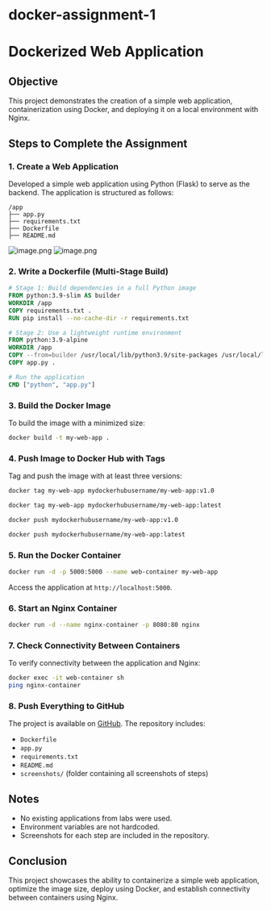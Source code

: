 # docker-assignment-1
# Dockerized Web Application

## Objective
This project demonstrates the creation of a simple web application, containerization using Docker, and deploying it on a local environment with Nginx.

## Steps to Complete the Assignment

### 1. Create a Web Application
Developed a simple web application using Python (Flask) to serve as the backend. The application is structured as follows:

```
/app
├── app.py
├── requirements.txt
├── Dockerfile
├── README.md
```
![image.png](attachment:fc02c92a-305a-4071-8130-b6f5486cd000:image.png)
![image.png](attachment:1a719118-8eb8-451b-8285-2b482a25cc87:image.png)
### 2. Write a Dockerfile (Multi-Stage Build)

```dockerfile
# Stage 1: Build dependencies in a full Python image
FROM python:3.9-slim AS builder
WORKDIR /app
COPY requirements.txt .
RUN pip install --no-cache-dir -r requirements.txt

# Stage 2: Use a lightweight runtime environment
FROM python:3.9-alpine
WORKDIR /app
COPY --from=builder /usr/local/lib/python3.9/site-packages /usr/local/lib/python3.9/site-packages
COPY app.py .

# Run the application
CMD ["python", "app.py"]
```

### 3. Build the Docker Image
To build the image with a minimized size:

```sh
docker build -t my-web-app .
```

### 4. Push Image to Docker Hub with Tags
Tag and push the image with at least three versions:

```sh
docker tag my-web-app mydockerhubusername/my-web-app:v1.0

docker tag my-web-app mydockerhubusername/my-web-app:latest

docker push mydockerhubusername/my-web-app:v1.0

docker push mydockerhubusername/my-web-app:latest
```

### 5. Run the Docker Container

```sh
docker run -d -p 5000:5000 --name web-container my-web-app
```

Access the application at `http://localhost:5000`.

### 6. Start an Nginx Container

```sh
docker run -d --name nginx-container -p 8080:80 nginx
```

### 7. Check Connectivity Between Containers
To verify connectivity between the application and Nginx:

```sh
docker exec -it web-container sh
ping nginx-container
```

### 8. Push Everything to GitHub
The project is available on [GitHub](https://github.com/your-repo-link-here).
The repository includes:

- `Dockerfile`
- `app.py`
- `requirements.txt`
- `README.md`
- `screenshots/` (folder containing all screenshots of steps)

## Notes
- No existing applications from labs were used.
- Environment variables are not hardcoded.
- Screenshots for each step are included in the repository.

## Conclusion
This project showcases the ability to containerize a simple web application, optimize the image size, deploy using Docker, and establish connectivity between containers using Nginx.

